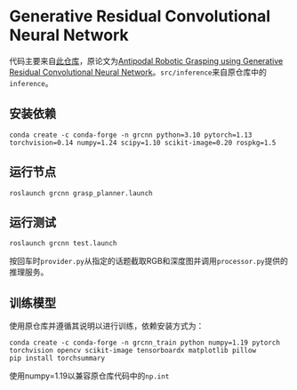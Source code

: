 # Generative Residual Convolutional Neural Network

代码主要来自[此仓库](https://github.com/skumra/robotic-grasping)，原论文为[Antipodal Robotic Grasping using Generative Residual Convolutional Neural Network](https://arxiv.org/abs/1909.04810)。`src/inference`来自原仓库中的`inference`。

## 安装依赖

    conda create -c conda-forge -n grcnn python=3.10 pytorch=1.13 torchvision=0.14 numpy=1.24 scipy=1.10 scikit-image=0.20 rospkg=1.5

## 运行节点

    roslaunch grcnn grasp_planner.launch
    
## 运行测试

    roslaunch grcnn test.launch

按回车时`provider.py`从指定的话题截取RGB和深度图并调用`processor.py`提供的推理服务。

## 训练模型

使用原仓库并遵循其说明以进行训练，依赖安装方式为：

    conda create -c conda-forge -n grcnn_train python numpy=1.19 pytorch torchvision opencv scikit-image tensorboardx matplotlib pillow
    pip install torchsummary

使用numpy=1.19以兼容原仓库代码中的`np.int`
